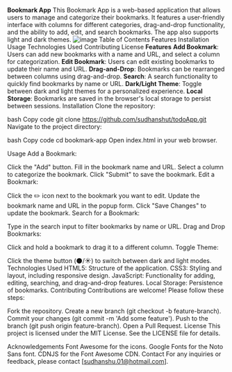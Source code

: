 **Bookmark App**
This Bookmark App is a web-based application that allows users to manage and categorize their bookmarks. It features a user-friendly interface with columns for different categories, drag-and-drop functionality, and the ability to add, edit, and search bookmarks. The app also supports light and dark themes.
![image](https://github.com/sudhanshut/todoApp/assets/49071237/acfc116d-1620-4b83-be33-0a282c2cdbc8)
Table of Contents
Features
Installation
Usage
Technologies Used
Contributing
License
**Features**
**Add Bookmark**: Users can add new bookmarks with a name and URL, and select a column for categorization.
**Edit Bookmark**: Users can edit existing bookmarks to update their name and URL.
**Drag-and-Drop**: Bookmarks can be rearranged between columns using drag-and-drop.
**Search**: A search functionality to quickly find bookmarks by name or URL.
**Dark/Light Theme**: Toggle between dark and light themes for a personalized experience.
**Local Storage**: Bookmarks are saved in the browser's local storage to persist between sessions.
Installation
Clone the repository:

bash
Copy code
git clone https://github.com/sudhanshut/todoApp.git
Navigate to the project directory:

bash
Copy code
cd bookmark-app
Open index.html in your web browser.

Usage
Add a Bookmark:

Click the "Add" button.
Fill in the bookmark name and URL.
Select a column to categorize the bookmark.
Click "Submit" to save the bookmark.
Edit a Bookmark:

Click the ✏️ icon next to the bookmark you want to edit.
Update the bookmark name and URL in the popup form.
Click "Save Changes" to update the bookmark.
Search for a Bookmark:

Type in the search input to filter bookmarks by name or URL.
Drag and Drop Bookmarks:

Click and hold a bookmark to drag it to a different column.
Toggle Theme:

Click the theme button (🌑/☀️) to switch between dark and light modes.
Technologies Used
HTML5: Structure of the application.
CSS3: Styling and layout, including responsive design.
JavaScript: Functionality for adding, editing, searching, and drag-and-drop features.
Local Storage: Persistence of bookmarks.
Contributing
Contributions are welcome! Please follow these steps:

Fork the repository.
Create a new branch (git checkout -b feature-branch).
Commit your changes (git commit -m 'Add some feature').
Push to the branch (git push origin feature-branch).
Open a Pull Request.
License
This project is licensed under the MIT License. See the LICENSE file for details.

Acknowledgements
Font Awesome for the icons.
Google Fonts for the Noto Sans font.
CDNJS for the Font Awesome CDN.
Contact
For any inquiries or feedback, please contact [sudhanshu.01@hotmail.com].

